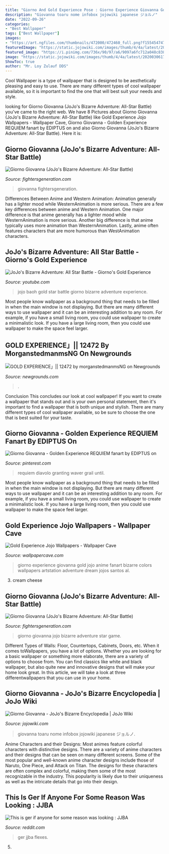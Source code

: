 ```yaml
---
title: "Giorno And Gold Experience Pose : Giorno Experience Giovanna Gold Jojo Anime Fanart Bizarre Colors Wallpapers Artstation Adventure Dream Jojos Santos Al"
description: "Giovanna toaru nome infobox jojowiki japanese ジョルノ"
date: "2022-09-26"
categories:
- "Best Wallpaper"
tags: ["Best Wallpaper"]
images:
- "https://art.ngfiles.com/thumbnails/472000/472460_full.png?f1554547472"
featuredImage: "https://static.jojowiki.com/images/thumb/4/4a/latest/20200306174515/Giorno_Giovanna_Infobox_Anime.png/270px-Giorno_Giovanna_Infobox_Anime.png"
featured_image: "https://i.pinimg.com/736x/90/97/a6/9097a6fc712a048c83860a496e163fbb.jpg"
image: "https://static.jojowiki.com/images/thumb/4/4a/latest/20200306174515/Giorno_Giovanna_Infobox_Anime.png/270px-Giorno_Giovanna_Infobox_Anime.png"
ShowToc: true
author: "Mr. Loy Zulauf DDS"
---
```



Cool Wallpaper is a type of wallpaper that is designed to be aesthetically pleasing and easy to use. There are many different types of cool wallpaper available, so it is important to find the one that will best suit your needs and style.

	

		
looking for Giorno Giovanna (JoJo&#039;s Bizarre Adventure: All-Star Battle) you've came to the right web. We have 8 Pictures about Giorno Giovanna (JoJo&#039;s Bizarre Adventure: All-Star Battle) like Gold Experience Jojo Wallpapers - Wallpaper Cave, Giorno Giovanna - Golden Experience REQUIEM fanart by EDIPTUS on and also Giorno Giovanna (JoJo&#039;s Bizarre Adventure: All-Star Battle). Here it is:
		
    
## Giorno Giovanna (JoJo&#039;s Bizarre Adventure: All-Star Battle)

<img loading=lazy src="https://www.fightersgeneration.com/nf8/char3/giorno-jojo-pink.png" onerror="this.onerror=null;this.src='https://tse2.mm.bing.net/th?id=OIP.6iegnAt8-rRWlZ0UUr-_3QHaKh&amp;pid=15.1';" alt="Giorno Giovanna (JoJo&#039;s Bizarre Adventure: All-Star Battle)">

_Source: fightersgeneration.com_

>giovanna fightersgeneration. 

	

Differences Between Anime and Western Animation: Animation generally has a lighter mood while WesternAnimation is more serious.
There are a few key differences between anime and Western Animation. One major difference is that anime generally has a lighter mood while WesternAnimation is more serious. Another big difference is that anime typically uses more animation than WesternAnimation. Lastly, anime often features characters that are more humorous than WestAnimation characters.

    
## JoJo&#039;s Bizarre Adventure: All Star Battle - Giorno&#039;s Gold Experience

<img loading=lazy src="https://i.ytimg.com/vi/REXEKE9GNnE/maxresdefault.jpg" onerror="this.onerror=null;this.src='https://tse4.mm.bing.net/th?id=OIP._qVxwxnBTXp4YKpBOcQQXwHaEK&amp;pid=15.1';" alt="JoJo&#039;s Bizarre Adventure: All Star Battle - Giorno&#039;s Gold Experience">

_Source: youtube.com_

>jojo baoh gold star battle giorno bizarre adventure experience. 

	

Most people know wallpaper as a background thing that needs to be filled in when the main window is not displaying. But there are many different ways to use wallpaper and it can be an interesting addition to any room. For example, if you have a small living room, you could use wallpaper to create a minimalistic look. If you have a large living room, then you could use wallpaper to make the space feel larger.

    
## GOLD EXPERIENCE」|| 12472 By MorganstedmanmsNG On Newgrounds

<img loading=lazy src="https://art.ngfiles.com/thumbnails/472000/472460_full.png?f1554547472" onerror="this.onerror=null;this.src='https://tse3.mm.bing.net/th?id=OIP.KTNRIJIsawcy3f1i0zzAkwAAAA&amp;pid=15.1';" alt="GOLD EXPERIENCE」|| 12472 by morganstedmanmsNG on Newgrounds">

_Source: newgrounds.com_

>. 

	

Conclusion
This concludes our look at cool wallpaper! If you want to create a wallpaper that stands out and is your own personal statement, then it's important to find a wallpaper that is both unique and stylish. There are many different types of cool wallpaper available, so be sure to choose the one that is best suited for your taste.

    
## Giorno Giovanna - Golden Experience REQUIEM Fanart By EDIPTUS On

<img loading=lazy src="https://i.pinimg.com/736x/90/97/a6/9097a6fc712a048c83860a496e163fbb.jpg" onerror="this.onerror=null;this.src='https://tse4.mm.bing.net/th?id=OIP.kF_J8AlGGVA65uXoC3GDbQHaGT&amp;pid=15.1';" alt="Giorno Giovanna - Golden Experience REQUIEM fanart by EDIPTUS on">

_Source: pinterest.com_

>requiem diavolo granting waver grail until. 

	

Most people know wallpaper as a background thing that needs to be filled in when the main window is not displaying. But there are many different ways to use wallpaper and it can be an interesting addition to any room. For example, if you have a small living room, you could use wallpaper to create a minimalistic look. If you have a large living room, then you could use wallpaper to make the space feel larger.

    
## Gold Experience Jojo Wallpapers - Wallpaper Cave

<img loading=lazy src="https://wallpapercave.com/wp/wp7678915.jpg" onerror="this.onerror=null;this.src='https://tse3.mm.bing.net/th?id=OIP.bqKhdW8LS23uihmgynbMCAHaKe&amp;pid=15.1';" alt="Gold Experience Jojo Wallpapers - Wallpaper Cave">

_Source: wallpapercave.com_

>giorno experience giovanna gold jojo anime fanart bizarre colors wallpapers artstation adventure dream jojos santos al. 

	

3. cream cheese 

    
## Giorno Giovanna (JoJo&#039;s Bizarre Adventure: All-Star Battle)

<img loading=lazy src="https://www.fightersgeneration.com/nx4/game/jojo-allstarbattle/char-art/giorno-allstarbattle.png" onerror="this.onerror=null;this.src='https://tse2.mm.bing.net/th?id=OIP.fbZ6mQwdq0rRczmtwY94RwHaK6&amp;pid=15.1';" alt="Giorno Giovanna (JoJo&#039;s Bizarre Adventure: All-Star Battle)">

_Source: fightersgeneration.com_

>giorno giovanna jojo bizarre adventure star game. 

	

Different Types of Walls: Floor, Countertops, Cabinets, Doors, etc.
When it comes toWallpapers, you have a lot of options. Whether you are looking for a basic wallpaper or something more elaborate, there are a variety of options to choose from. You can find classics like white and black wallpaper, but also quite new and innovative designs that will make your home look great. In this article, we will take a look at three differentwallpapers that you can use in your home.

    
## Giorno Giovanna - JoJo&#039;s Bizarre Encyclopedia | JoJo Wiki

<img loading=lazy src="https://static.jojowiki.com/images/thumb/4/4a/latest/20200306174515/Giorno_Giovanna_Infobox_Anime.png/270px-Giorno_Giovanna_Infobox_Anime.png" onerror="this.onerror=null;this.src='https://tse3.mm.bing.net/th?id=OIP.WbxKfYUTZUU2VFlFLfwerQAAAA&amp;pid=15.1';" alt="Giorno Giovanna - JoJo&#039;s Bizarre Encyclopedia | JoJo Wiki">

_Source: jojowiki.com_

>giovanna toaru nome infobox jojowiki japanese ジョルノ. 

	

Anime Characters and their Designs: Most animes feature colorful characters with distinctive designs.
There are a variety of anime characters and their designs that can be seen on many different screens. Some of the most popular and well-known anime character designs include those of Naruto, One Piece, and Attack on Titan. The designs for these characters are often complex and colorful, making them some of the most recognizable in the industry. This popularity is likely due to their uniqueness as well as the intricate details that go into their design.

    
## This Is Ger If Anyone For Some Reason Was Looking : JJBA

<img loading=lazy src="https://external-preview.redd.it/12gslv-EqyKDE7NxT9fNOFlQmc_5jfnkKvNab7VVy0Y.png?format=pjpg&amp;auto=webp&amp;s=bd5b229a354392bb498befe3eb66c6e601454c96" onerror="this.onerror=null;this.src='https://tse4.mm.bing.net/th?id=OIP.38U9uCH1JdUi1qQeRdTEXQHaEK&amp;pid=15.1';" alt="This is ger if anyone for some reason was looking : JJBA">

_Source: reddit.com_

>ger jjba flexes. 

	

5.

